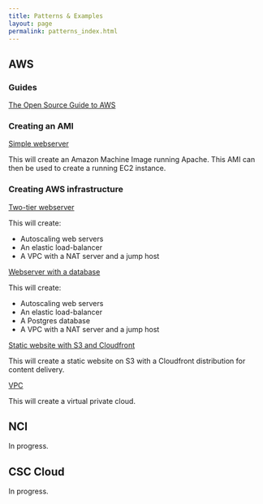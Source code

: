 ```yaml
---
title: Patterns & Examples
layout: page
permalink: patterns_index.html
---
```


## AWS

### Guides

[The Open Source Guide to AWS](https://github.com/open-guides/og-aws/blob/master/README.md)

### Creating an AMI

[Simple webserver](https://github.com/GeoscienceAustralia/cloud-examples/tree/master/simple-webserver)

This will create an Amazon Machine Image running Apache. This AMI can then be used to create a running EC2 instance.

### Creating AWS infrastructure

[Two-tier webserver](https://github.com/GeoscienceAustralia/cloud-examples/tree/master/two-tier-vpc)

This will create:

 * Autoscaling web servers
 * An elastic load-balancer
 * A VPC with a NAT server and a jump host

[Webserver with a database](https://github.com/GeoscienceAustralia/cloud-examples/tree/master/three-tier-rds)

This will create:

 * Autoscaling web servers
 * An elastic load-balancer
 * A Postgres database
 * A VPC with a NAT server and a jump host

[Static website with S3 and Cloudfront](https://github.com/GeoscienceAustralia/cloud-examples/tree/master/s3-www-cloudfront)

This will create a static website on S3 with a Cloudfront distribution for content delivery.

[VPC](https://github.com/GeoscienceAustralia/cloud-examples/tree/master/vpc)

This will create a virtual private cloud.

## NCI

In progress.

## CSC Cloud

In progress.
